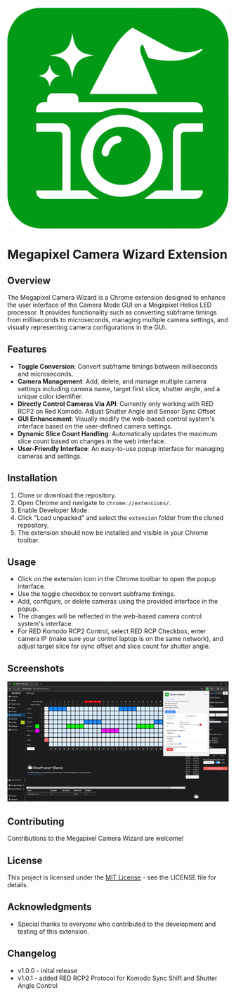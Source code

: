 ![Megapixel Camera Wizard Logo](extension/images/icon128.png)

# Megapixel Camera Wizard Extension

## Overview
The Megapixel Camera Wizard is a Chrome extension designed to enhance the user interface of the Camera Mode GUI on a Megapixel Helios LED processor. It provides functionality such as converting subframe timings from milliseconds to microseconds, managing multiple camera settings, and visually representing camera configurations in the GUI.

## Features
- **Toggle Conversion**: Convert subframe timings between milliseconds and microseconds.
- **Camera Management**: Add, delete, and manage multiple camera settings including camera name, target first slice, shutter angle, and a unique color identifier.
- **Directly Control Cameras Via API**: Currently only working with RED RCP2 on Red Komodo. Adjust Shutter Angle and Sensor Sync Offset
- **GUI Enhancement**: Visually modify the web-based control system's interface based on the user-defined camera settings.
- **Dynamic Slice Count Handling**: Automatically updates the maximum slice count based on changes in the web interface.
- **User-Friendly Interface**: An easy-to-use popup interface for managing cameras and settings.

## Installation
1. Clone or download the repository.
2. Open Chrome and navigate to `chrome://extensions/`.
3. Enable Developer Mode.
4. Click "Load unpacked" and select the `extension` folder from the cloned repository.
5. The extension should now be installed and visible in your Chrome toolbar.

## Usage
- Click on the extension icon in the Chrome toolbar to open the popup interface.
- Use the toggle checkbox to convert subframe timings.
- Add, configure, or delete cameras using the provided interface in the popup.
- The changes will be reflected in the web-based camera control system's interface.
- For RED Komodo RCP2 Control, select RED RCP Checkbox, enter camera IP (make sure your control laptop is on the same network), and adjust target slice for sync offset and slice count for shutter angle.

## Screenshots
![Megapixel Camera Wizard Screenshot](screenshot_v1-0-1.png)

## Contributing
Contributions to the Megapixel Camera Wizard are welcome!

## License
This project is licensed under the [MIT License](LICENSE) - see the LICENSE file for details.

## Acknowledgments
- Special thanks to everyone who contributed to the development and testing of this extension.

## Changelog
- v1.0.0 - inital release
- v1.0.1 - added RED RCP2 Protocol for Komodo Sync Shift and Shutter Angle Control
